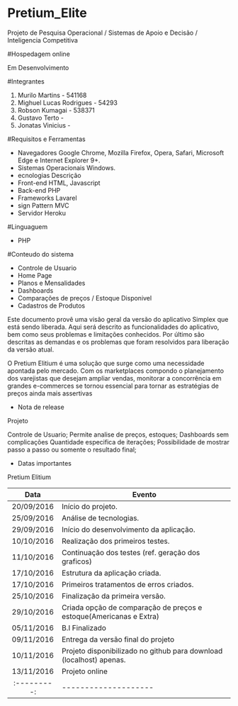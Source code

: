# Pretium_Elite
Projeto de Pesquisa Operacional / Sistemas de Apoio e Decisão / Inteligencia Competitiva


#Hospedagem online

Em Desenvolvimento

#Integrantes

1. Murilo Martins - 541168
2. Mighuel Lucas Rodrigues - 54293
3. Robson Kumagai - 538371
4. Gustavo Terto - 
5. Jonatas Vinicius - 


#Requisitos e Ferramentas 

- Navegadores	Google Chrome, Mozilla Firefox, Opera, Safari, Microsoft Edge e Internet Explorer 9+.
- Sistemas Operacionais	Windows.
- ecnologias	Descrição
- Front-end	HTML, Javascript
- Back-end	PHP
- Frameworks	Lavarel
- sign Pattern	MVC
- Servidor	Heroku


#Linguaguem

- PHP

#Conteudo do sistema

- Controle de Usuario
- Home Page
- Planos e Mensalidades
- Dashboards
- Comparações de preços / Estoque Disponivel
- Cadastros de Produtos


Este documento provê uma visão geral da versão do aplicativo Simplex que está sendo liberada. Aqui será descrito as funcionalidades do aplicativo, bem como seus problemas e limitações conhecidos. Por último são descritas as demandas e os problemas que foram resolvidos para liberação da versão atual.

O Pretium Elitium é uma solução que surge como uma necessidade apontada pelo mercado. Com os marketplaces compondo o planejamento dos varejistas que desejam ampliar vendas, monitorar a concorrência em grandes e-commerces se tornou essencial para tornar as estratégias de preços ainda mais assertivas



- Nota de release

Projeto

Controle de Usuario;
Permite analise de preços, estoques;
Dashboards sem complicações
Quantidade especifica de iterações;
Possibilidade de mostrar passo a passo ou somente o resultado final;


- Datas importantes

Pretium Elitium

| Data          |  Evento            |
|:-------------:|--------------------|
|20/09/2016	|Início do projeto.|
|25/09/2016	|Análise de tecnologias.|
|29/09/2016	|Início do desenvolvimento da aplicação.|
|10/10/2016	|Realização dos primeiros testes.|
|11/10/2016	|Continuação dos testes (ref. geração dos graficos)|
|17/10/2016	|Estrutura da aplicação criada.|
|17/10/2016	|Primeiros tratamentos de erros criados.|
|25/10/2016	|Finalização da primeira versão.|
|29/10/2016	|Criada opção de comparação de preços e estoque(Americanas e Extra)|
|05/11/2016	|B.I Finalizado|
|09/11/2016	|Entrega da versão final do projeto|
|10/11/2016	|Projeto disponibilizado no github para download (localhost) apenas.|
|13/11/2016	|Projeto online|
|:---------:|--------------------|



